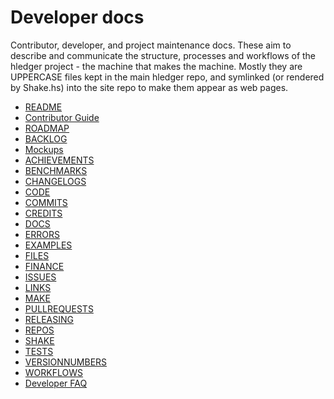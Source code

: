 # Developer docs

Contributor, developer, and project maintenance docs.
These aim to describe and communicate the structure, processes and
workflows of the hledger project - the machine that makes the machine.
Mostly they are UPPERCASE files kept in the main hledger repo,
and symlinked (or rendered by Shake.hs) into the site repo to make them appear as web pages.

- [README](dev-README.md)
- [Contributor Guide](CONTRIBUTING.md)
- [ROADMAP](ROADMAP.md)
- [BACKLOG](BACKLOG.md)
- [Mockups](mockups.md)
- [ACHIEVEMENTS](ACHIEVEMENTS.md)
- [BENCHMARKS](BENCHMARKS.md)
- [CHANGELOGS](CHANGELOGS.md)
- [CODE](CODE.md)
- [COMMITS](COMMITS.md)
- [CREDITS](CREDITS.md)
- [DOCS](DOCS.md)
- [ERRORS](ERRORS.md)
- [EXAMPLES](EXAMPLES.md)
- [FILES](FILES.md)
- [FINANCE](FINANCE.md)
- [ISSUES](ISSUES.md)
- [LINKS](LINKS.md)
- [MAKE](MAKE.md)
- [PULLREQUESTS](PULLREQUESTS.md)
- [RELEASING](RELEASING.md)
- [REPOS](REPOS.md)
- [SHAKE](SHAKE.md)
- [TESTS](TESTS.md)
- [VERSIONNUMBERS](VERSIONNUMBERS.md)
- [WORKFLOWS](WORKFLOWS.md)
- [Developer FAQ](devfaq.md)
